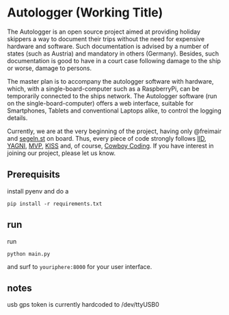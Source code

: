 # Autologger (Working Title)

The Autologger is an open source project aimed at providing holiday skippers a way to document their trips without the need for expensive hardware and software. Such documentation is advised by a number of states (such as Austria) and mandatory in others (Germany). Besides, such documentation is good to have in a court case following damage to the ship or worse, damage to persons.

The master plan is to accompany the autologger software with hardware, which, with a single-board-computer such as a RaspberryPi, can be temporarily connected to the ships network. The Autologger software (run on the single-board-computer) offers a web interface, suitable for Smartphones, Tablets and conventional Laptops alike, to control the logging details.

Currently, we are at the very beginning of the project, having only @freimair and [segeln.st](https://www.segeln.st) on board. Thus, every piece of code strongly follows [IID](https://en.wikipedia.org/wiki/Iterative_and_incremental_development), [YAGNI](https://en.wikipedia.org/wiki/You_aren%27t_gonna_need_it), [MVP](https://en.wikipedia.org/wiki/Minimum_viable_product), [KISS](https://en.wikipedia.org/wiki/KISS_principle) and, of course, [Cowboy Coding](https://en.wikipedia.org/wiki/Cowboy_coding). If you have interest in joining our project, please let us know.

## Prerequisits

install pyenv and do a
```
pip install -r requirements.txt
```

## run

run
```
python main.py
```

and surf to `youriphere:8000` for your user interface.

## notes

usb gps token is currently hardcoded to /dev/ttyUSB0
